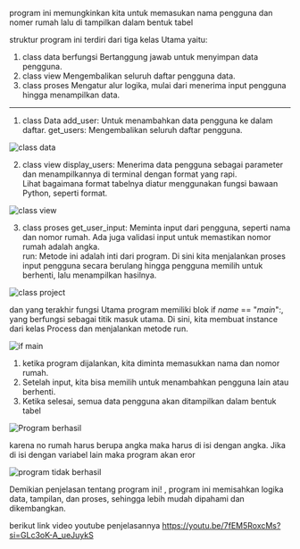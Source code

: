 program ini memungkinkan kita untuk memasukan nama pengguna dan nomer rumah lalu di tampilkan dalam bentuk tabel

struktur program ini terdiri dari tiga kelas Utama yaitu:
1. class data berfungsi Bertanggung jawab untuk menyimpan data pengguna. 
2. class view Mengembalikan seluruh daftar pengguna data.
3. class proses Mengatur alur logika, mulai dari menerima input pengguna hingga menampilkan data.
-------------------------------------------------------------------------------------------------------------------
1. class Data 
add_user: Untuk menambahkan data pengguna ke dalam daftar.
get_users: Mengembalikan seluruh daftar pengguna.

![class data](https://github.com/user-attachments/assets/543126e8-e5c1-462f-8d9e-ee0fea30eba1)


2. class view 
display_users: Menerima data pengguna sebagai parameter dan menampilkannya di terminal dengan format yang rapi.  
Lihat bagaimana format tabelnya diatur menggunakan fungsi bawaan Python, seperti format.

![class view](https://github.com/user-attachments/assets/3dbbd218-ee6b-4802-88f6-f80482f2a82a)


3. class proses 
get_user_input: Meminta input dari pengguna, seperti nama dan nomor rumah. Ada juga validasi input untuk memastikan nomor rumah adalah angka.  
run: Metode ini adalah inti dari program. Di sini kita menjalankan proses input pengguna secara berulang hingga pengguna memilih untuk berhenti, lalu menampilkan hasilnya.

![class project](https://github.com/user-attachments/assets/5ffad754-cb90-4b08-841b-4da69d4e73ec)


dan yang terakhir fungsi Utama program  memiliki blok if _name_ == "_main_":, yang berfungsi sebagai titik masuk utama. Di sini, kita membuat instance dari kelas Process dan menjalankan metode run.

![if main](https://github.com/user-attachments/assets/3cad7d48-a8c1-42c7-9c8c-9fc44642a537)


1. ketika program dijalankan, kita diminta memasukkan nama dan nomor rumah.  
2. Setelah input, kita bisa memilih untuk menambahkan pengguna lain atau berhenti.  
3. Ketika selesai, semua data pengguna akan ditampilkan dalam bentuk tabel

![Program berhasil](https://github.com/user-attachments/assets/2464383b-4c1f-4da6-b1e1-76a18a06840f)


karena no rumah harus berupa angka maka harus di isi dengan angka. Jika di isi dengan variabel lain maka program akan eror

![program tidak berhasil](https://github.com/user-attachments/assets/6df30525-129e-4d03-ac63-67d6393f2947)


Demikian penjelasan tentang program ini! , program ini memisahkan logika data, tampilan, dan proses, sehingga lebih mudah dipahami dan dikembangkan.

berikut link video youtube penjelasannya
https://youtu.be/7fEM5RoxcMs?si=GLc3oK-A_ueJuykS
